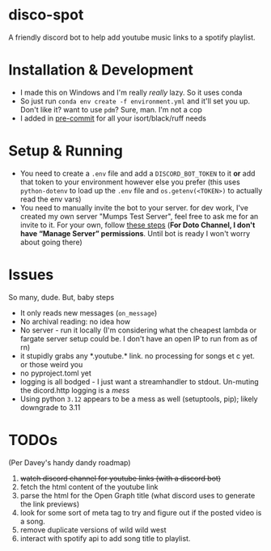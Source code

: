# disco-spot
A friendly discord bot to help add youtube music links to a spotify playlist.


# Installation & Development 

* I made this on Windows and I'm really _really_ lazy. So it uses conda  
* So just run `conda env create -f environment.yml` and it'll set you up. Don't like it? want to use `pdm`? Sure, man. I'm not a cop  
* I added in [pre-commit]() for all your isort/black/ruff needs  

# Setup & Running 

* You need to create a `.env` file and add a `DISCORD_BOT_TOKEN` to it **or** add that token to your environment however else you prefer (this uses `python-dotenv` to load up the `.env` file and `os.getenv(<TOKEN>)` to actually read the env vars)
* You need to manually invite the bot to your server. for dev work, I've created my own server "Mumps Test Server", feel free to ask me for an invite to it. For your own, follow [these steps](https://discordpy.readthedocs.io/en/stable/discord.html#inviting-your-bot) (**For Doto Channel, I don't have “Manage Server” permissions**. Until bot is ready I won't worry about going there)

# Issues

So many, dude. But, baby steps

* It only reads new messages (`on_message`)
* No archival reading: no idea how
* No server - run it locally (I'm considering what the cheapest lambda or fargate server setup could be. I don't have an open IP to run from as of rn)
* it stupidly grabs any \*.youtube.\* link. no processing for songs et c yet. or those weird you 
* no pyproject.toml yet 
* logging is all bodged - I just want a streamhandler to stdout. Un-muting the dicord.http logging is a _mess_ 
* Using python `3.12` appears to be a mess as well (setuptools, pip); likely downgrade to 3.11

# TODOs

(Per Davey's handy dandy roadmap)

1. ~~watch discord channel for youtube links (with a discord bot)~~
2. fetch the html content of the youtube link
3. parse the html for the Open Graph title (what discord uses to generate the link previews)
4. look for some sort of meta tag to try and figure out if the posted video is a song.
5. remove duplicate versions of wild wild west
6. interact with spotify api to add song title to playlist.